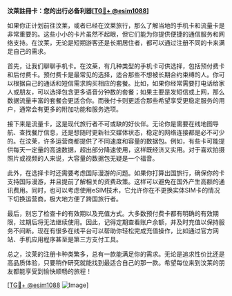 **汶萊註冊卡：您的出行必备利器[[TG💪+ @esim1088](https://t.me/s/esim1088)]**

如果你正计划前往汶莱，或者已经在汶莱旅行，那么了解当地的手机卡和流量卡是非常重要的。这些小小的卡片虽然不起眼，但它们能为你提供便捷的通信服务和网络支持。在汶莱，无论是短期游客还是长期居住者，都可以通过注册不同的卡来满足自己的需求。

首先，让我们聊聊手机卡。在汶莱，有几种类型的手机卡可供选择，包括预付费卡和后付费卡。预付费卡是最常见的选择，适合那些不想被长期合约束缚的人。你可以根据自己的通话和短信需求购买相应的套餐。比如，如果你经常需要打电话给家人或朋友，可以选择包含更多语音分钟数的套餐；如果主要是发短信或上网，那么数据流量丰富的套餐会更适合你。而後付卡则更适合那些希望享受更稳定服务的用户，通常会有更多的附加功能和服务选项。

接下来是流量卡，这是现代旅行者不可或缺的好伙伴。无论你是需要在线地图导航、查找餐厅信息，还是想随时更新社交媒体状态，稳定的网络连接都是必不可少的。在汶莱，许多运营商都提供了不同速度和容量的数据包。例如，有些卡可能提供每天一定量的高速数据，超出部分降速使用，这样既经济又实用。对于喜欢拍摄照片或视频的人来说，大容量的数据包无疑是一个福音。

此外，在选择卡时还需要考虑国际漫游的问题。如果你打算出国旅行，确保你的卡支持国际漫游，并且提前了解相关的资费政策。这样可以避免在国外产生高额的通讯费用。同时，也可以考虑使用eSIM技术，它允许你在不更换实体SIM卡的情况下切换运营商，极大地方便了跨国旅行者。

最后，别忘了检查卡的有效期以及充值方式。大多数预付费卡都有明确的有效期限，过期后将无法继续使用。因此，记得定期查看账户余额，并及时充值以保持服务不间断。现在有很多在线平台可以帮助你轻松完成充值操作，比如通过官方网站、手机应用程序甚至是第三方支付工具。

总之，汶莱的注册卡种类繁多，总有一款能满足你的需求。无论是追求性价比还是高品质体验，只要稍作研究就能找到最适合自己的那一款。希望每位来到汶莱的朋友都能享受到愉快顺畅的旅程！

[[TG💪+ @esim1088](https://t.me/s/esim1088) ![Image](https://i.postimg.cc/4NQfJmqS/Snipaste-2025-05-13-00-14-12.png)]